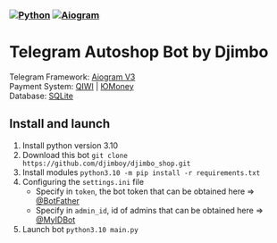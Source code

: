 ### [![Python](https://img.shields.io/badge/Python-3.9-blue)](https://www.python.org/downloads/release/python-399/)  [![Aiogram](https://img.shields.io/badge/aiogram-2.25.1-blue)](https://pypi.org/project/aiogram/)

# Telegram Autoshop Bot by Djimbo

Telegram Framework: [Aiogram V3](https://github.com/aiogram)   
Payment System: [QIWI](https://qiwi.com) | [ЮMoney](https://http://yoomoney.ru)      
Database: [SQLite](https://www.sqlite.org)

## Install and launch

1. Install python version 3.10
2. Download this bot `git clone https://github.com/djimboy/djimbo_shop.git`
3. Install modules `python3.10 -m pip install -r requirements.txt`
4. Configuring the `settings.ini` file
    * Specify in `token`, the bot token that can be obtained here => [@BotFather](https://t.me/BOTFATHER)
    * Specify in `admin_id`, id of admins that can be obtained here => [@MyIDBot](https://t.me/myidbot)
5. Launch bot `python3.10 main.py`
